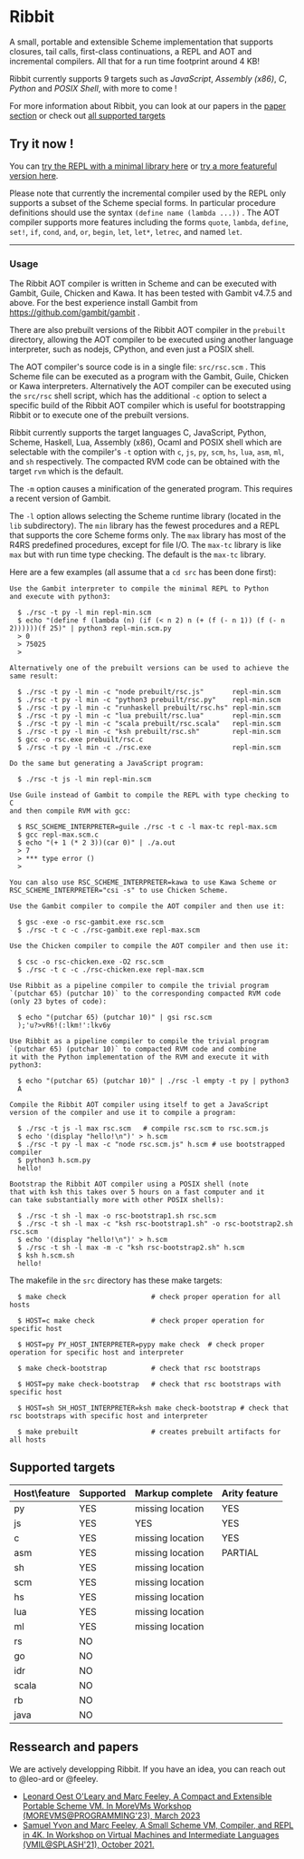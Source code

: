 # Ribbit

A small, portable and extensible Scheme implementation that supports closures, tail calls, first-class continuations, a REPL and AOT and incremental compilers. All that for a run time footprint around 4 KB!

Ribbit currently supports 9 targets such as *JavaScript*, *Assembly (x86)*, *C*, *Python* and *POSIX Shell*, with more to come !

For more information about Ribbit, you can look at our papers in the [paper section](#ressearch-and-papers) or check out [all supported targets](#supported-targets)

## Try it now !

You can [try the REPL with a minimal library here](https://udem-dlteam.github.io/ribbit/repl-min.html) or [try a more featureful version here](https://udem-dlteam.github.io/ribbit/repl-max.html).

Please note that currently the incremental compiler used by the REPL only supports a subset of the Scheme special forms. In particular procedure definitions should use the syntax `(define name (lambda ...))` . The AOT compiler supports more features including the forms `quote`, `lambda`, `define`, `set!`, `if`, `cond`, `and`, `or`, `begin`, `let`, `let*`, `letrec`, and named `let`.

<hr>

### Usage

The Ribbit AOT compiler is written in Scheme and can be executed with Gambit, Guile, Chicken and Kawa. It has been tested with Gambit v4.7.5 and above. For the best experience install Gambit from https://github.com/gambit/gambit .

There are also prebuilt versions of the Ribbit AOT compiler in the `prebuilt` directory, allowing the AOT compiler to be executed using another language interpreter, such as nodejs, CPython, and even just a POSIX shell.

The AOT compiler's source code is in a single file: `src/rsc.scm` . This Scheme file can be executed as a program with the Gambit, Guile, Chicken or Kawa interpreters. Alternatively the AOT compiler can be executed using the `src/rsc` shell script, which has the additional `-c` option to select a specific build of the Ribbit AOT compiler which is useful for bootstrapping Ribbit or to execute one of the prebuilt versions.

Ribbit currently supports the target languages C, JavaScript, Python, Scheme, Haskell, Lua, Assembly (x86), Ocaml and POSIX shell which are selectable with the compiler's `-t` option with `c`, `js`, `py`, `scm`, `hs`, `lua`, `asm`, `ml`, and `sh` respectively.  The compacted RVM code can be obtained with the target `rvm` which is the default.

The `-m` option causes a minification of the generated program. This requires a recent version of Gambit.

The `-l` option allows selecting the Scheme runtime library (located in the `lib` subdirectory). The `min` library has the fewest procedures and a REPL that supports the core Scheme forms only. The `max` library has most of the R4RS predefined procedures, except for file I/O. The `max-tc` library is like `max` but with run time type checking. The default is the `max-tc` library.

Here are a few examples (all assume that a `cd src` has been done first):

    Use the Gambit interpreter to compile the minimal REPL to Python
    and execute with python3:

      $ ./rsc -t py -l min repl-min.scm
      $ echo "(define f (lambda (n) (if (< n 2) n (+ (f (- n 1)) (f (- n 2))))))(f 25)" | python3 repl-min.scm.py
      > 0
      > 75025
      >

    Alternatively one of the prebuilt versions can be used to achieve the
    same result:

      $ ./rsc -t py -l min -c "node prebuilt/rsc.js"       repl-min.scm
      $ ./rsc -t py -l min -c "python3 prebuilt/rsc.py"    repl-min.scm
      $ ./rsc -t py -l min -c "runhaskell prebuilt/rsc.hs" repl-min.scm
      $ ./rsc -t py -l min -c "lua prebuilt/rsc.lua"       repl-min.scm
      $ ./rsc -t py -l min -c "scala prebuilt/rsc.scala"   repl-min.scm
      $ ./rsc -t py -l min -c "ksh prebuilt/rsc.sh"        repl-min.scm
      $ gcc -o rsc.exe prebuilt/rsc.c
      $ ./rsc -t py -l min -c ./rsc.exe                    repl-min.scm

    Do the same but generating a JavaScript program:

      $ ./rsc -t js -l min repl-min.scm

    Use Guile instead of Gambit to compile the REPL with type checking to C
    and then compile RVM with gcc:

      $ RSC_SCHEME_INTERPRETER=guile ./rsc -t c -l max-tc repl-max.scm
      $ gcc repl-max.scm.c
      $ echo "(+ 1 (* 2 3))(car 0)" | ./a.out
      > 7
      > *** type error ()
      >

    You can also use RSC_SCHEME_INTERPRETER=kawa to use Kawa Scheme or
    RSC_SCHEME_INTERPRETER="csi -s" to use Chicken Scheme.

    Use the Gambit compiler to compile the AOT compiler and then use it:

      $ gsc -exe -o rsc-gambit.exe rsc.scm
      $ ./rsc -t c -c ./rsc-gambit.exe repl-max.scm

    Use the Chicken compiler to compile the AOT compiler and then use it:

      $ csc -o rsc-chicken.exe -O2 rsc.scm
      $ ./rsc -t c -c ./rsc-chicken.exe repl-max.scm

    Use Ribbit as a pipeline compiler to compile the trivial program
    `(putchar 65) (putchar 10)` to the corresponding compacted RVM code
    (only 23 bytes of code):

      $ echo "(putchar 65) (putchar 10)" | gsi rsc.scm
      );'u?>vR6!(:lkm!':lkv6y

    Use Ribbit as a pipeline compiler to compile the trivial program
    `(putchar 65) (putchar 10)` to compacted RVM code and combine
    it with the Python implementation of the RVM and execute it with python3:

      $ echo "(putchar 65) (putchar 10)" | ./rsc -l empty -t py | python3
      A

    Compile the Ribbit AOT compiler using itself to get a JavaScript
    version of the compiler and use it to compile a program:

      $ ./rsc -t js -l max rsc.scm   # compile rsc.scm to rsc.scm.js
      $ echo '(display "hello!\n")' > h.scm
      $ ./rsc -t py -l max -c "node rsc.scm.js" h.scm # use bootstrapped compiler
      $ python3 h.scm.py
      hello!

    Bootstrap the Ribbit AOT compiler using a POSIX shell (note
    that with ksh this takes over 5 hours on a fast computer and it
    can take substantially more with other POSIX shells):

      $ ./rsc -t sh -l max -o rsc-bootstrap1.sh rsc.scm
      $ ./rsc -t sh -l max -c "ksh rsc-bootstrap1.sh" -o rsc-bootstrap2.sh rsc.scm
      $ echo '(display "hello!\n")' > h.scm
      $ ./rsc -t sh -l max -m -c "ksh rsc-bootstrap2.sh" h.scm
      $ ksh h.scm.sh
      hello!

The makefile in the `src` directory has these make targets:

      $ make check                     # check proper operation for all hosts

      $ HOST=c make check              # check proper operation for specific host

      $ HOST=py PY_HOST_INTERPRETER=pypy make check  # check proper operation for specific host and interpreter

      $ make check-bootstrap           # check that rsc bootstraps

      $ HOST=py make check-bootstrap   # check that rsc bootstraps with specific host

      $ HOST=sh SH_HOST_INTERPRETER=ksh make check-bootstrap # check that rsc bootstraps with specific host and interpreter

      $ make prebuilt                  # creates prebuilt artifacts for all hosts





## Supported targets

| Host\feature | Supported | Markup complete  | Arity feature  |
|--------------|-----------|------------------|----------------|
| py           |   YES     | missing location |        YES     |
| js           |   YES     |      YES         |        YES     |
| c            |   YES     | missing location |        YES     |
| asm          |   YES     | missing location |      PARTIAL   |
| sh           |   YES     | missing location |                |
| scm          |   YES     | missing location |                |
| hs           |   YES     | missing location |                |
| lua          |   YES     | missing location |                |
| ml           |   YES     | missing location |                |
| rs           |   NO      |                  |                |
| go           |   NO      |                  |                |
| idr          |   NO      |                  |                |
| scala        |   NO      |                  |                |
| rb           |   NO      |                  |                |
| java         |   NO      |                  |                |

## Ressearch and papers

We are actively developping Ribbit. If you have an idea, you can reach out to @leo-ard or @feeley.

- [Leonard Oest O'Leary and Marc Feeley, A Compact and Extensible Portable Scheme VM. In MoreVMs Workshop (MOREVMS@PROGRAMMING'23), March 2023](http://www.iro.umontreal.ca/~feeley/papers/OLearyFeeleyMOREVMS23.pdf)
- [Samuel Yvon and Marc Feeley, A Small Scheme VM, Compiler, and REPL in 4K. In Workshop on Virtual Machines and Intermediate Languages (VMIL@SPLASH'21), October 2021.](http://www.iro.umontreal.ca/~feeley/papers/YvonFeeleyVMIL21.pdf)
